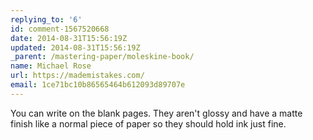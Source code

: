 ```yaml
---
replying_to: '6'
id: comment-1567520668
date: 2014-08-31T15:56:19Z
updated: 2014-08-31T15:56:19Z
_parent: /mastering-paper/moleskine-book/
name: Michael Rose
url: https://mademistakes.com/
email: 1ce71bc10b86565464b612093d89707e
---
```


You can write on the blank pages. They aren't glossy and have a matte
finish like a normal piece of paper so they should hold ink just fine.
